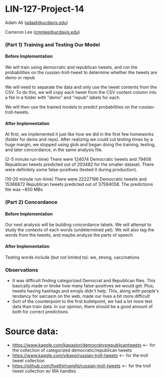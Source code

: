 # LIN-127-Project-14

Adam Ali (adaali@ucdavis.edu)

Cameron Lee (cmnlee@ucdavis.edu)

### (Part 1) Training and Testing Our Model

#### Before Implementation

We will train using democratic and republican tweets, and run the probabilities on the russian-troll-tweet to determine whether the tweets are demo or repub

We will need to separate the data and only use the tweet contents from the CSV. To do this, we will copy each tweet from the CSV content column into a file in a folder with "demo" and "repub" labels for each.

We will then use the trained models to predict probabilities on the russian-troll-tweets. 

#### After Implementation

At first, we implemented it just like how we did in the first few homeworks (folder for dems and reps). After realizing we could cut testing times by a huge margin, we stopped using glob and began doing the training, testing, and later concordance, in the same analysis file.

(2-5 minute run-time) There were 124074 Democratic tweets and 79408 Republican tweets predicted out of 203482 for the smaller dataset. There were definitely some false-positives (tested it during production). 

(10-20 minute run-time) There were 22227186 Democratic tweets and 15366872 Republican tweets predicted out of 37594058. The predictions file was ~850 MBs 

### (Part 2) Concordance

#### Before Implementation

Our next analysis will be building concordance tabels. We will attempt to study the contexts of each words (undetermined yet). We will also tag the words from the tweets, and maybe analyze the parts of speech

#### After Implementation

Testing words include (but not limited to): we, strong, vaccinations

### Observations

- It was difficult finding categorized Democrat and Republican files. This basically made or broke how many false-positives we would get. Plus, tweets having hashtags and emojis didn't help. This, along with people's tendancy for sarcasm on the web, made our lives a bit more difficult
- Sort of the counterpoint to the first bulletpoint, we had a lot more test data than train data. In our opinion, there should be a good amount of both for correct predictions

# Source data:

- https://www.kaggle.com/kapastor/democratvsrepublicantweets <-- for the collection of categorized democratic/republican tweets
- https://www.kaggle.com/vikasg/russian-troll-tweets <-- for the troll tweet collection
- https://github.com/fivethirtyeight/russian-troll-tweets <-- for the troll tweet collection w/ IRA handles


